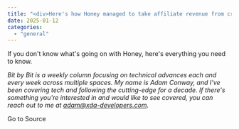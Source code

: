 ```yaml
---
title: "<div>Here's how Honey managed to take affiliate revenue from creators when consumers bought products online</div>"
date: 2025-01-12
categories: 
  - "general"
---
```


If you don't know what's going on with Honey, here's everything you need to know.

_Bit by Bit_ _is a weekly column focusing on technical advances each and every week across multiple spaces. My name is Adam Conway, and I've been covering tech and following the cutting-edge for a decade. If there's something you're interested in and would like to see covered, you can reach out to me at adam@xda-developers.com._

Go to Source
